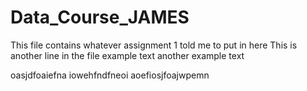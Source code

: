 # Data_Course_JAMES

This file contains whatever assignment 1 told me to put in here
This is another line in the file
example text
another example text

oasjdfoaiefna
iowehfndfneoi
aoefiosjfoajwpemn
